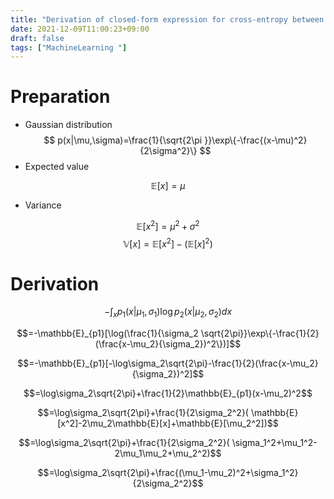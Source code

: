 ```yaml
---
title: "Derivation of closed-form expression for cross-entropy between Gaussian distributions"
date: 2021-12-09T11:00:23+09:00
draft: false
tags: ["MachineLearning "] 
---
```

<!--more-->
# Preparation
- Gaussian distribution
$$ 
p(x|\mu,\sigma)=\frac{1}{\sqrt{2\pi }}\exp\{-\frac{(x-\mu)^2}{2\sigma^2}\}
$$
- Expected value

$$\mathbb{E}[x]=\mu$$
- Variance

$$\mathbb{E}[x^2]=\mu^2+\sigma^2$$
$$\mathbb{V}[x]=\mathbb{E}[x^2]-(\mathbb{E}[x]^2)$$

# Derivation
$$-\int_x p_1(x|\mu_1,\sigma_1)\log p_2(x|\mu_2,\sigma_2)dx$$

$$=-\mathbb{E}_{p1}[\log(\frac{1}{\sigma_2 \sqrt{2\pi}}\exp\{-\frac{1}{2}(\frac{x-\mu_2}{\sigma_2})^2\})]$$

$$=-\mathbb{E}_{p1}[-\log\sigma_2\sqrt{2\pi}-\frac{1}{2}(\frac{x-\mu_2}{\sigma_2})^2]$$

$$=\log\sigma_2\sqrt{2\pi}+\frac{1}{2}\mathbb{E}_{p1}(x-\mu_2)^2$$

$$=\log\sigma_2\sqrt{2\pi}+\frac{1}{2\sigma_2^2}(
\mathbb{E}[x^2]-2\mu_2\mathbb{E}[x]+\mathbb{E}[\mu_2^2])$$

$$=\log\sigma_2\sqrt{2\pi}+\frac{1}{2\sigma_2^2}(
\sigma_1^2+\mu_1^2-2\mu_1\mu_2+\mu_2^2)$$

$$=\log\sigma_2\sqrt{2\pi}+\frac{(\mu_1-\mu_2)^2+\sigma_1^2}{2\sigma_2^2}$$